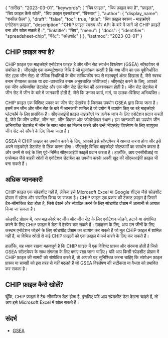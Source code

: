 {
"तारीख": "2023-03-01",
  "keywords": [
"चिप फ़ाइल",
"चिप फ़ाइल क्या है",
"फ़ाइल",
"चिप फ़ाइल कैसे खोलें",
"चिप फ़ाइल एक्सटेंशन",
"विस्तार"
],
  "author": {
"display_name": "शकील फ़ैज़"
},
"draft": "false",
"toc": true,
"title": "चिप फ़ाइल स्वरूप - माइक्रोएरे एनोटेशन फ़ाइल",
  "description":"CHIP फ़ाइल स्वरूप और API के बारे में जानें जो CHIP फ़ाइलें बना और खोल सकते हैं।",
"linktitle": "चिप",
  "menu": {
    "docs": {
      "identifier": "spreadsheet-chip",
"पैरेंट": "स्प्रेडशीट"
}
},
"lastmod": "2023-03-01"
}

## CHIP फ़ाइल क्या है?

CHIP फ़ाइल एक माइक्रोएरे एनोटेशन फ़ाइल है और जीन सेट संवर्धन विश्लेषण (GSEA) सॉफ़्टवेयर से संबंधित है। जीएसईए एक कम्प्यूटेशनल विधि है जो मूल्यांकन करती है कि क्या जीन का एक पूर्वनिर्धारित सेट (एक जीन सेट) दो जैविक स्थितियों के बीच सांख्यिकीय रूप से महत्वपूर्ण अंतर दिखाता है, जैसे स्वस्थ बनाम रोगग्रस्त ऊतक या दवा-उपचारित बनाम अनुपचारित कोशिकाएं। जीएसईए करने के लिए, आपको एक जीन अभिव्यक्ति डेटासेट और एक जीन सेट डेटाबेस की आवश्यकता होती है। जीन सेट डेटाबेस में जीन सेट में जीन के बारे में जानकारी होती है, जैसे कि उनका कार्य, मार्ग, या ऊतक-विशिष्ट अभिव्यक्ति।

CHIP फ़ाइल एक विशिष्ट प्रकार का जीन सेट डेटाबेस है जिसका उपयोग GSEA द्वारा किया जाता है। इसमें उन जीन और जीन सेट के बारे में जानकारी शामिल है जो प्रयोग में उपयोग किए जा रहे माइक्रोएरे प्लेटफॉर्म के लिए प्रासंगिक हैं। सीएचआईपी फ़ाइल माइक्रोएरे पर प्रत्येक जांच के लिए एनोटेशन प्रदान करती है, जैसे कि जीन प्रतीक, जीन नाम, जीन विवरण और क्रोमोसोमल स्थान। इस जानकारी का उपयोग जीन अभिव्यक्ति डेटासेट में जीन के साथ जांच का मिलान करने और उन्हें जीएसईए विश्लेषण के लिए उपयुक्त जीन सेट को सौंपने के लिए किया जाता है।

GSEA में CHIP फ़ाइल का उपयोग करने के लिए, आपको इसे सॉफ़्टवेयर में आयात करना होगा और इसे अपने माइक्रोएरे डेटासेट से लिंक करना होगा। जीएसईए विभिन्न माइक्रोएरे प्लेटफार्मों का समर्थन करता है और उनमें से कई के लिए पूर्व-निर्मित सीएचआईपी फाइलें प्रदान करता है। हालाँकि, आप एनसीबीआई या एन्सेम्बल जैसे बाहरी स्रोतों से एनोटेशन डेटाबेस का उपयोग करके अपनी खुद की सीएचआईपी फ़ाइल भी बना सकते हैं।

## अधिक जानकारी

CHIP फ़ाइल एक स्प्रेडशीट नहीं है, लेकिन इसे Microsoft Excel या Google शीट्स जैसे स्प्रेडशीट प्रोग्राम में खोला और संपादित किया जा सकता है। CHIP फ़ाइल एक प्रकार की टेक्स्ट फ़ाइल है जिसमें टैब-सीमांकित डेटा होता है, जिसे देखने और संपादित करने के लिए स्प्रेडशीट प्रोग्राम में आसानी से आयात किया जा सकता है।

स्प्रेडशीट प्रोग्राम में, आप माइक्रोएरे पर जीन और जीन सेट के लिए एनोटेशन जोड़ने, हटाने या संशोधित करने के लिए CHIP फ़ाइल में डेटा में हेरफेर कर सकते हैं। उदाहरण के लिए, आप उन जीनों के लिए कस्टम एनोटेशन जोड़ने के लिए स्प्रेडशीट प्रोग्राम का उपयोग कर सकते हैं जो मूल CHIP फ़ाइल में शामिल नहीं हैं, या विभिन्न स्रोतों से कई CHIP फ़ाइलों को एक फ़ाइल में मर्ज करने के लिए कर सकते हैं।

हालाँकि, यह ध्यान रखना महत्वपूर्ण है कि CHIP फ़ाइल में एक विशिष्ट प्रारूप और संरचना होती है जिसे GSEA सॉफ़्टवेयर के साथ संगतता के लिए बनाए रखा जाना चाहिए। यदि आप किसी स्प्रेडशीट प्रोग्राम में CHIP फ़ाइल की सामग्री को संशोधित करते हैं, तो आपको यह सुनिश्चित करना चाहिए कि संशोधन फ़ाइल प्रारूप या सामग्री को इस तरह से नहीं बदलते हैं जो GSEA विश्लेषण की सटीकता या वैधता को प्रभावित कर सकता है।

## CHIP फ़ाइल कैसे खोलें?

चूँकि, CHIP फ़ाइल में टैब-सीमांकित डेटा होता है, इसलिए यदि आप स्प्रेडशीट डेटा देखना चाहते हैं, तो आप इसे Microsoft Excel में खोल सकते हैं।

## संदर्भ
* [GSEA](https://en.wikipedia.org/wiki/Gene_set_enrichment_analysis)
